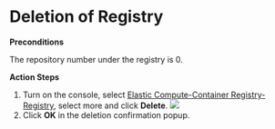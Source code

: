 # Deletion of Registry

**Preconditions**

The repository number under the registry is 0.

**Action Steps**

 1. Turn on the console, select [Elastic Compute-Container Registry-Registry](https://cns-console.jdcloud.com/host/containerregistry/list), select more and click **Delete**.
 ![](../../../../image/Elastic-Compute/Container-Registry/删除注册表-EN.png)  
 2. Click **OK** in the deletion confirmation popup.
